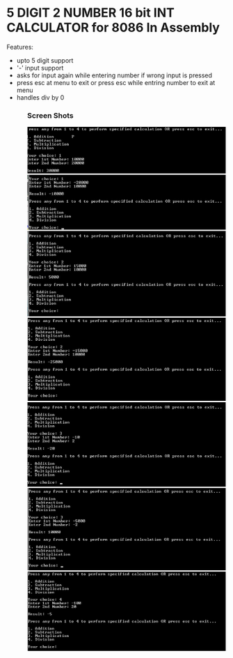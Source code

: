 <h1>5 DIGIT 2 NUMBER 16 bit INT CALCULATOR for 8086 In Assembly</h1>

Features:

<ul>    
<li>upto 5 digit support</li>
<li>'-' input support</li>
<li>asks for input again while entering number if wrong input is pressed</li>
<li>press esc at menu to exit or press esc while entring number to exit at menu</li>
<li>handles div by 0</li>

<ul>

<h3>Screen Shots</h3>

<img src="https://raw.githubusercontent.com/smyaseen/pics/main/8086-calculator/1.png" />
<img src="https://raw.githubusercontent.com/smyaseen/pics/main/8086-calculator/2.png" />
<img src="https://raw.githubusercontent.com/smyaseen/pics/main/8086-calculator/3.png" />
<img src="https://raw.githubusercontent.com/smyaseen/pics/main/8086-calculator/4.png" />
<img src="https://raw.githubusercontent.com/smyaseen/pics/main/8086-calculator/5.png" />
<img src="https://raw.githubusercontent.com/smyaseen/pics/main/8086-calculator/6.png" />
<img src="https://raw.githubusercontent.com/smyaseen/pics/main/8086-calculator/7.png" />
